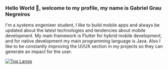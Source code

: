 ### Hello World 👋, welcome to my profile, my name is Gabriel Grau Negreiros

I'm a systems engenieer student, I like to build mobile apps and always be updated about the latest technologies and tendencies about mobile development. My main framework is Flutter for hybrid mobile development, and for native development my main programming language is Java. Also I like to be constantly improving the UI/UX section in my projects so they can generate an impact for the user.

[![Top Langs](https://github-readme-stats.vercel.app/api/top-langs/?username=gabrielgraunegreiros)](https://github.com/gabrielgraunegreiros/github-readme-stats)
